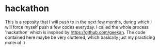 hackathon
=========
This is a reposity that I will push to in the next few months, during which I will force myself push a few codes everyday.
I called the whole process 'hackathon' which is inspired by https://github.com/geekan.
The code contained here maybe be very cluttered, which basically just my practicing material :)
